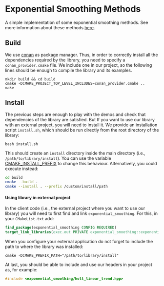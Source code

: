 # Exponential Smoothing Methods

A simple implementation of some exponential smoothing methods. See more information about these methods
[here](https://otexts.com/fpp2/expsmooth.html).

## Build

We use [conan](https://conan.io/) as package manager. Thus, in order to correctly install all the dependencies
required by the library, you need to specify a `conan_provider.cmake` file. We include one in our project, so
the following lines should be enough to compile the library and its examples.

```shell
mkdir build && cd build
cmake -DCMAKE_PROJECT_TOP_LEVEL_INCLUDES=conan_provider.cmake ..
make
```

## Install

The previous steps are enough to play with the demos and check that dependencies of the library are satisfied. But If
you
want to use our library with an external project, you will need to install it. We provide an installation script
`install.sh`, which should be run directly from the root directory of the library:

```shell
bash install.sh
```

This should create an `install` directory inside the main directory (i.e., `/path/to/library/install`). You can use
the variable [CMAKE_INSTALL_PREFIX](https://cmake.org/cmake/help/latest/variable/CMAKE_INSTALL_PREFIX.html) to change
this behaviour. Alternatively, you could execute instead:

```bash
cd build
cmake --build .
cmake --install . --prefix /custom/install/path
```

#### Using library in external project

In the client code (i.e., the external project where you want to use our library) you will need to first find
and link `exponential_smoothing`. For this, in your `CMakeList.txt` add:

```cmake
find_package(exponential_smoothing CONFIG REQUIRED)
target_link_libraries(exec.out PRIVATE exponential_smoothing::exponential_smoothing)
```

When you configure your external application do not forget to include the path to where the library was installed:

```shell
cmake -DCMAKE_PREFIX_PATH="/path/to/library/install"
```

At last, you should be able to include and use our headers in your project as, for example:

```c++
#include <exponential_smoothing/holt_linear_trend.hpp>
```